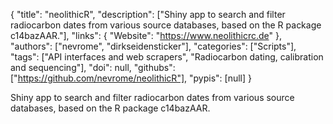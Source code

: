 {
  "title": "neolithicR",
  "description": ["Shiny app to search and filter radiocarbon dates from various source databases, based on the R package c14bazAAR."],
  "links": {
    "Website": "https://www.neolithicrc.de"
  },
  "authors": ["nevrome", "dirkseidensticker"],
  "categories": ["Scripts"],
  "tags": ["API interfaces and web scrapers", "Radiocarbon dating, calibration and sequencing"],
  "doi": null,
  "githubs": ["https://github.com/nevrome/neolithicR"],
  "pypis": [null]
}

<!-- Generated by csv2md.R – do not edit by hand -->

Shiny app to search and filter radiocarbon dates from various source databases, based on the R package c14bazAAR.